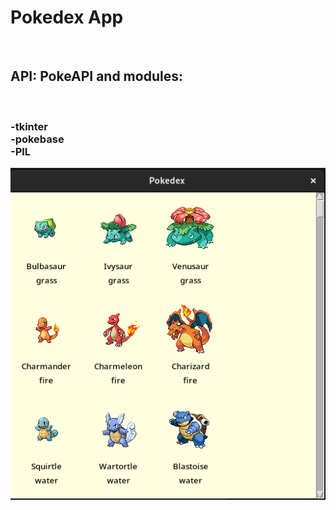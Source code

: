 <h1>Pokedex App</h1><br>
<h2>API: PokeAPI and modules:</h2><br>
<h3>
-tkinter<br>
-pokebase<br>
-PIL<br>
</h3>
<img src="readmeImages/img.png"/>
